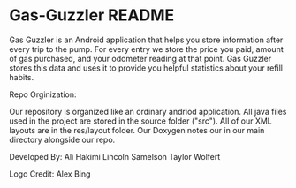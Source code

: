 Gas-Guzzler README
=======================

Gas Guzzler is an Android application that helps you store information after every trip to the pump. For every entry we store the price you paid, amount of gas purchased, and your odometer reading at that point. Gas Guzzler stores this data and uses it to provide you helpful statistics about your refill habits.

Repo Orginization:

  Our repository is organized like an ordinary andriod application.  All java files used in the project are stored in the source folder ("src").  All of our XML layouts are in the res/layout folder.  Our Doxygen notes our in our main directory alongside our repo.  

Developed By:
Ali Hakimi
Lincoln Samelson
Taylor Wolfert

Logo Credit:
Alex Bing
